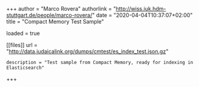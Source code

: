 +++
author = "Marco Rovera"
authorlink = "http://wiss.iuk.hdm-stuttgart.de/people/marco-rovera/"
date = "2020-04-04T10:37:07+02:00"
title = "Compact Memory Test Sample" 
 
loaded = true



[[files]]
	url = "http://data.judaicalink.org/dumps/cmtest/es_index_test.json.gz"
	
	
	description = "Test sample from Compact Memory, ready for indexing in Elasticsearch"
	
+++